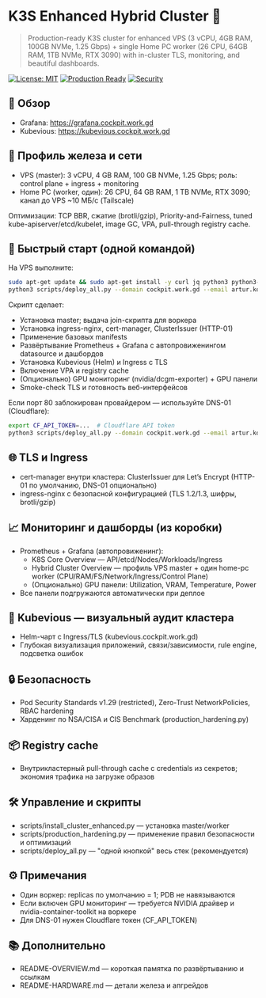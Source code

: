 # K3S Enhanced Hybrid Cluster 🚀

> Production-ready K3S cluster for enhanced VPS (3 vCPU, 4GB RAM, 100GB NVMe, 1.25 Gbps) + single Home PC worker (26 CPU, 64GB RAM, 1TB NVMe, RTX 3090) with in-cluster TLS, monitoring, and beautiful dashboards.

[![License: MIT](https://img.shields.io/badge/License-MIT-yellow.svg)](https://opensource.org/licenses/MIT)
[![Production Ready](https://img.shields.io/badge/Production-Ready-green)](https://github.com/KomarovAI/k3s-network-aware-cluster)
[![Security](https://img.shields.io/badge/Security-NSA%2FCISA-blue)](https://www.nsa.gov/Press-Room/News-Highlights/Article/Article/2716980/nsa-cisa-release-kubernetes-hardening-guidance/)

## 🔗 Обзор

- Grafana: https://grafana.cockpit.work.gd
- Kubevious: https://kubevious.cockpit.work.gd

## 🧩 Профиль железа и сети

- VPS (master): 3 vCPU, 4 GB RAM, 100 GB NVMe, 1.25 Gbps; роль: control plane + ingress + monitoring
- Home PC (worker, один): 26 CPU, 64 GB RAM, 1 TB NVMe, RTX 3090; канал до VPS ~10 МБ/с (Tailscale)

Оптимизации: TCP BBR, сжатие (brotli/gzip), Priority-and-Fairness, tuned kube-apiserver/etcd/kubelet, image GC, VPA, pull-through registry cache.

## 🚀 Быстрый старт (одной командой)

На VPS выполните:

```bash
sudo apt-get update && sudo apt-get install -y curl jq python3 python3-yaml
python3 scripts/deploy_all.py --domain cockpit.work.gd --email artur.komarovv@gmail.com --gpu true
```

Скрипт сделает:
- Установка master; выдача join-скрипта для воркера
- Установка ingress-nginx, cert-manager, ClusterIssuer (HTTP-01)
- Применение базовых manifests
- Развёртывание Prometheus + Grafana с автопровиженингом datasource и дашбордов
- Установка Kubevious (Helm) и Ingress с TLS
- Включение VPA и registry cache
- (Опционально) GPU мониторинг (nvidia/dcgm-exporter) + GPU панели
- Smoke-check TLS и готовность веб-интерфейсов

Если порт 80 заблокирован провайдером — используйте DNS-01 (Cloudflare):

```bash
export CF_API_TOKEN=...  # Cloudflare API token
python3 scripts/deploy_all.py --domain cockpit.work.gd --email artur.komarovv@gmail.com --gpu true --dns01
```

## 🌐 TLS и Ingress

- cert-manager внутри кластера: ClusterIssuer для Let’s Encrypt (HTTP-01 по умолчанию, DNS-01 опционально)
- ingress-nginx с безопасной конфигурацией (TLS 1.2/1.3, шифры, brotli/gzip)

## 📈 Мониторинг и дашборды (из коробки)

- Prometheus + Grafana (автопровиженинг):
  - K8S Core Overview — API/etcd/Nodes/Workloads/Ingress
  - Hybrid Cluster Overview — профиль VPS master + один home-pc worker (CPU/RAM/FS/Network/Ingress/Control Plane)
  - (Опционально) GPU панели: Utilization, VRAM, Temperature, Power
- Все панели подгружаются автоматически при деплое

## 🧭 Kubevious — визуальный аудит кластера

- Helm-чарт с Ingress/TLS (kubevious.cockpit.work.gd)
- Глубокая визуализация приложений, связи/зависимости, rule engine, подсветка ошибок

## 🔒 Безопасность

- Pod Security Standards v1.29 (restricted), Zero-Trust NetworkPolicies, RBAC hardening
- Хардeнинг по NSA/CISA и CIS Benchmark (production_hardening.py)

## 📦 Registry cache

- Внутрикластерный pull-through cache с credentials из секретов; экономия трафика на загрузке образов

## 🛠️ Управление и скрипты

- scripts/install_cluster_enhanced.py — установка master/worker
- scripts/production_hardening.py — применение правил безопасности и оптимизаций
- scripts/deploy_all.py — "одной кнопкой" весь стек (рекомендуется)

## ⚙️ Примечания

- Один воркер: replicas по умолчанию = 1; PDB не навязываются
- Если включен GPU мониторинг — требуется NVIDIA драйвер и nvidia-container-toolkit на воркере
- Для DNS-01 нужен Cloudflare токен (CF_API_TOKEN)

## 📚 Дополнительно

- README-OVERVIEW.md — короткая памятка по развёртыванию и ссылкам
- README-HARDWARE.md — детали железа и апгрейдов
